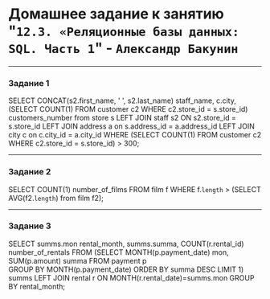 # Домашнее задание к занятию "`12.3. «Реляционные базы данных: SQL. Часть 1`" - `Александр Бакунин`

---

### Задание 1

SELECT CONCAT(s2.first_name, ' ', s2.last_name) staff_name, 
c.city, 
(SELECT COUNT(1) FROM customer c2 WHERE c2.store_id = s.store_id) customers_number
from store s
LEFT JOIN staff s2 ON s2.store_id = s.store_id 
LEFT JOIN address a on s.address_id = a.address_id 
LEFT JOIN city c on c.city_id = a.city_id 
WHERE (SELECT COUNT(1) FROM customer c2 WHERE c2.store_id = s.store_id) > 300;

---

### Задание 2

SELECT COUNT(1) number_of_films
FROM film f 
WHERE f.`length` > (SELECT AVG(f2.`length`) from film f2);

---

### Задание 3

SELECT summs.mon rental_month, summs.summa, COUNT(r.rental_id) number_of_rentals
FROM 
(SELECT MONTH(p.payment_date) mon, SUM(p.amount) summa 
FROM payment p  
GROUP BY MONTH(p.payment_date) 
ORDER BY summa DESC 
LIMIT 1) summs 
LEFT JOIN rental r ON MONTH(r.rental_date)=summs.mon 
GROUP BY rental_month;
